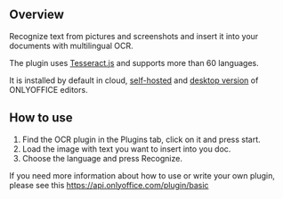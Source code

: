 ## Overview

Recognize text from pictures and screenshots and insert it into your documents with multilingual  OCR. 

The plugin uses [Tesseract.js](https://tesseract.projectnaptha.com/) and supports more than 60 languages. 

It is installed by default in cloud, [self-hosted](https://github.com/ONLYOFFICE/DocumentServer) and [desktop version](https://github.com/ONLYOFFICE/DesktopEditors) of ONLYOFFICE editors. 

## How to use

1. Find the OCR plugin in the Plugins tab, click on it and press start.
2. Load the image with text you want to insert into you doc.
3. Choose the language and press Recognize. 

If you need more information about how to use or write your own plugin, please see this https://api.onlyoffice.com/plugin/basic